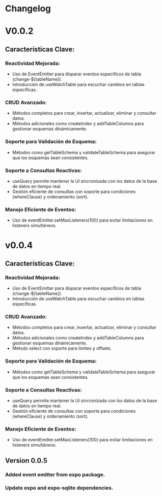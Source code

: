 # Changelog
# V0.0.2

## Características Clave:
### Reactividad Mejorada:

- Uso de EventEmitter para disparar eventos específicos de tabla (change-${tableName}).
- Introducción de useWatchTable para escuchar cambios en tablas específicas.

### CRUD Avanzado:

- Métodos completos para crear, insertar, actualizar, eliminar y consultar datos.
- Métodos adicionales como createIndex y addTableColumns para gestionar esquemas dinámicamente.

### Soporte para Validación de Esquema:

- Métodos como getTableSchema y validateTableSchema para asegurar que los esquemas sean consistentes.

### Soporte a Consultas Reactivas:

- useQuery permite mantener la UI sincronizada con los datos de la base de datos en tiempo real.
- Gestión eficiente de consultas con soporte para condiciones (whereClause) y ordenamiento (sort).


### Manejo Eficiente de Eventos:

- Uso de eventEmitter.setMaxListeners(100) para evitar limitaciones en listeners simultáneos.
# v0.0.4

## Características Clave:
### Reactividad Mejorada:

- Uso de EventEmitter para disparar eventos específicos de tabla (change-${tableName}).
- Introducción de useWatchTable para escuchar cambios en tablas específicas.

### CRUD Avanzado:

- Métodos completos para crear, insertar, actualizar, eliminar y consultar datos.
- Métodos adicionales como createIndex y addTableColumns para gestionar esquemas dinámicamente.
- Método select con soporte para limites y offsets.


### Soporte para Validación de Esquema:

- Métodos como getTableSchema y validateTableSchema para asegurar que los esquemas sean consistentes.

### Soporte a Consultas Reactivas:

- useQuery permite mantener la UI sincronizada con los datos de la base de datos en tiempo real.
- Gestión eficiente de consultas con soporte para condiciones (whereClause) y ordenamiento (sort).


### Manejo Eficiente de Eventos:

- Uso de eventEmitter.setMaxListeners(100) para evitar limitaciones en listeners simultáneos.

## Version 0.0.5

### Added event emitter from expo package.
### Update expo and expo-sqlite dependencies.